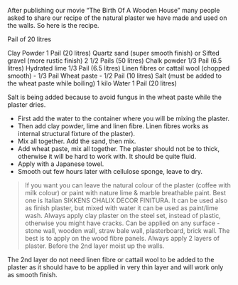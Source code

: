 After publishing our movie “The Birth Of A Wooden House” many people asked to share our recipe of the natural plaster we have made and used on the walls. So here is the recipe.

Pail of 20 litres

Clay Powder 1 Pail (20 litres)
Quartz sand (super smooth finish) or Sifted gravel (more rustic finish) 2 1/2 Pails (50 litres)
Chalk powder 1/3 Pail (6.5 litres)
Hydrated lime 1/3 Pail (6.5 litres)
Linen fibres or cattail wool (chopped smooth) - 1/3 Pail 
Wheat paste - 1/2 Pail (10 litres) 
Salt (must be added to the wheat paste while boiling) 1 kilo
Water 1 Pail (20 litres)

Salt is being added because to avoid fungus in the wheat paste while the plaster dries.

- First add the water to the container where you will be mixing the plaster.
- Then add clay powder, lime and linen fibre. Linen fibres works as internal structural fixture of the plaster).
- Mix all together. Add the sand, then mix.
- Add wheat paste, mix all together. The plaster should not be to thick, otherwise it will be hard to work with. It should be quite fluid.
- Apply with a Japanese towel.
- Smooth out few hours later with cellulose sponge, leave to dry.
> If you want you can leave the natural colour of the plaster (coffee with milk colour) or paint with nature lime & marble breathable paint.
> Best one is Italian SIKKENS CHALIX DECOR FINITURA.
> It can be used also as finish plaster, but mixed with water it can be used as paint/lime wash.
> Always apply clay plaster on the steel set, instead of plastic, otherwise you might have cracks.
> Can be applied on any surface - stone wall, wooden wall, straw bale wall, plasterboard, brick wall.
> The best is to apply on the wood fibre panels.
> Always apply 2 layers of plaster.
> Before the 2nd layer moist up the walls.

The 2nd layer do not need linen fibre or cattail wool to be added to the plaster as it should have to be applied in very thin layer and will work only as smooth finish.
